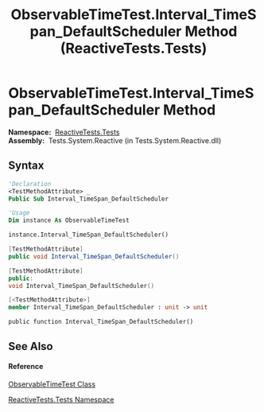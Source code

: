 ﻿---
title: ObservableTimeTest.Interval_TimeSpan_DefaultScheduler Method  (ReactiveTests.Tests)
TOCTitle: Interval_TimeSpan_DefaultScheduler Method
ms:assetid: M:ReactiveTests.Tests.ObservableTimeTest.Interval_TimeSpan_DefaultScheduler
ms:mtpsurl: https://msdn.microsoft.com/en-us/library/reactivetests.tests.observabletimetest.interval_timespan_defaultscheduler(v=VS.103)
ms:contentKeyID: 36619309
ms.date: 06/28/2011
mtps_version: v=VS.103
f1_keywords:
- ReactiveTests.Tests.ObservableTimeTest.Interval_TimeSpan_DefaultScheduler
dev_langs:
- CSharp
- JScript
- VB
- FSharp
- c++
---

# ObservableTimeTest.Interval\_TimeSpan\_DefaultScheduler Method

**Namespace:**  [ReactiveTests.Tests](hh289046\(v=vs.103\).md)  
**Assembly:**  Tests.System.Reactive (in Tests.System.Reactive.dll)

## Syntax

``` vb
'Declaration
<TestMethodAttribute> _
Public Sub Interval_TimeSpan_DefaultScheduler
```

``` vb
'Usage
Dim instance As ObservableTimeTest

instance.Interval_TimeSpan_DefaultScheduler()
```

``` csharp
[TestMethodAttribute]
public void Interval_TimeSpan_DefaultScheduler()
```

``` c++
[TestMethodAttribute]
public:
void Interval_TimeSpan_DefaultScheduler()
```

``` fsharp
[<TestMethodAttribute>]
member Interval_TimeSpan_DefaultScheduler : unit -> unit 
```

``` jscript
public function Interval_TimeSpan_DefaultScheduler()
```

## See Also

#### Reference

[ObservableTimeTest Class](hh315045\(v=vs.103\).md)

[ReactiveTests.Tests Namespace](hh289046\(v=vs.103\).md)

